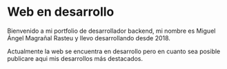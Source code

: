 # Web en desarrollo

Bienvenido a mi portfolio de desarrollador backend, mi nombre es Miguel Ángel Magrañal Rasteu y llevo desarrollando desde 2018.

Actualmente la web se encuentra en desarrollo pero en cuanto sea posible publicare aqui mis desarrollos más destacados.